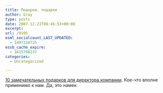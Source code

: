 ```yaml
---
title: Подарки, подарки
author: Gray
type: posts
date: 2007-12-21T08:45:53+00:00
excerpt:
url: /9105
esml_socialcount_LAST_UPDATED:
  - 1497228725
essb_cache_expire:
  - 1615768237
categories:
  - Uncategorized

---
```








<a href="http://theshipper.com/Community/blogs/dropshippers/archive/2007/12/18/ceo-gifts.aspx" target="_blank">10 замечательных подарков для директора компании</a>. Кое-что вполне применимо к нам. Да, это намек.